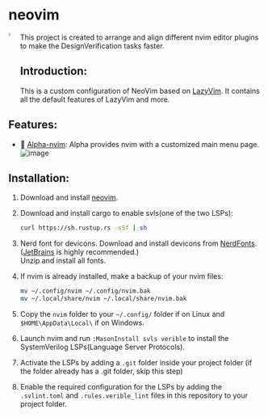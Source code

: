 # neovim 
<img src = "https://github.com/mbits-mirafra/neovim/assets/67193041/bd6e99f2-f2e4-4a19-b472-b7895a8ddec2" align = "left" width = "4%" height = "4%">
This project is created to arrange and align different nvim editor plugins to make the DesignVerification tasks faster.

## Introduction:
This is a custom configuration of NeoVim based on [LazyVim](https://github.com/LazyVim/LazyVim). It contains all the default features of LazyVim and more.
## Features:
* 📜 [Alpha-nvim](https://github.com/goolord/alpha-nvim): Alpha provides nvim with a customized main menu page.
  ![image](https://github.com/Myron2812/nvim-installer/assets/67193041/cf47d401-8e7d-496a-93a1-9433bdc66a35)

## Installation:
1. Download and install [neovim](https://github.com/neovim/neovim/releases/).
2. Download and install cargo to enable svls(one of the two LSPs):
   ```bash
   curl https://sh.rustup.rs -sSf | sh
   ```
4. Nerd font for devicons. Download and install devicons from [NerdFonts](https://www.nerdfonts.com/font-downloads). <br>
([JetBrains](https://github.com/ryanoasis/nerd-fonts/releases/download/v3.1.1/JetBrainsMono.zip) is highly recommended.)<br>
Unzip and install all fonts.
5. If nvim is already installed, make a backup of your nvim files:
   
   ```bash
   mv ~/.config/nvim ~/.config/nvim.bak
   mv ~/.local/share/nvim ~/.local/share/nvim.bak
   ```
6. Copy the ``nvim`` folder to your ``~/.config/`` folder if on Linux and ``$HOME\AppData\Local\`` if on Windows.
7. Launch nvim and run ``:MasonInstall svls verible`` to install the SystemVerilog LSPs(Language Server Protocols).
8. Activate the LSPs by adding a ``.git`` folder inside your project folder (if the folder already has a .git folder, skip this step)
9. Enable the required configuration for the LSPs by adding the ``.svlint.toml`` and ``.rules.verible_lint`` files in this repository to your project folder.
